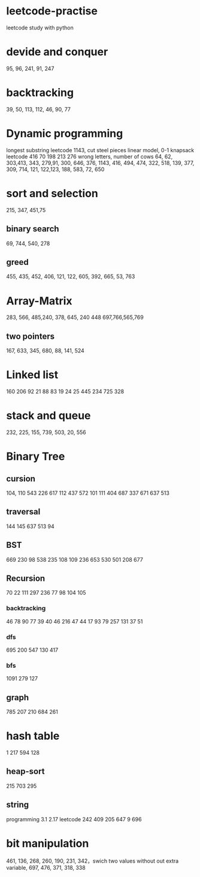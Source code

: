 # leetcode-practise
leetcode study with python
# devide and conquer
95, 96, 241, 91, 247
# backtracking
39, 50, 113, 112, 46, 90, 77
# Dynamic programming
longest substring leetcode 1143, cut steel pieces linear model, 0-1 knapsack  leetcode 416
70 198 213 276 wrong letters, number of cows 64, 62, 303,413, 343, 279,91, 300, 646, 376, 1143, 416, 494, 474, 322, 518, 139, 377, 309, 714, 121, 122,123, 188, 583, 72, 650
# sort and selection
215, 347, 451,75
## binary search
69, 744, 540, 278
## greed
455, 435, 452, 406, 121, 122, 605, 392, 665, 53, 763
# Array-Matrix
283, 566, 485,240, 378, 645, 240 448 697,766,565,769
## two pointers
167, 633, 345, 680, 88, 141, 524
# Linked list
160 206 92 21 88 83 19 24 25 445 234 725 328
# stack and queue
232, 225, 155, 739, 503, 20, 556
# Binary Tree
## cursion
104, 110 543 226 617 112 437 572 101 111 404 687 337 671 637 513
## traversal
144 145 637 513 94
## BST
669 230 98 538 235 108 109 236 653 530 501 208 677
## Recursion 
70 22 111 297 236 77 98 104 105 
### backtracking
46 78 90 77 39 40 46 216 47 44 17 93 79 257 131 37 51
### dfs
695 200 547 130 417
### bfs
1091 279 127 
## graph
785 207 210 684 261
# hash table
1 217 594 128
## heap-sort
215 703 295
## string
programming 3.1 2.17 leetcode 242 409 205 647 9 696
# bit manipulation
461, 136, 268, 260, 190, 231, 342，swich two values without out extra variable, 697, 476, 371, 318, 338

